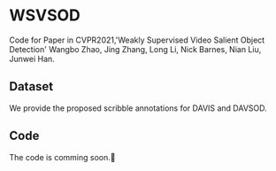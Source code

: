 # WSVSOD
Code for Paper in CVPR2021,'Weakly Supervised Video Salient Object Detection' Wangbo Zhao, Jing Zhang, Long Li, Nick Barnes, Nian Liu, Junwei Han.


## Dataset
We provide the proposed scribble annotations for DAVIS and DAVSOD.

## Code
The code is comming soon.🚀
